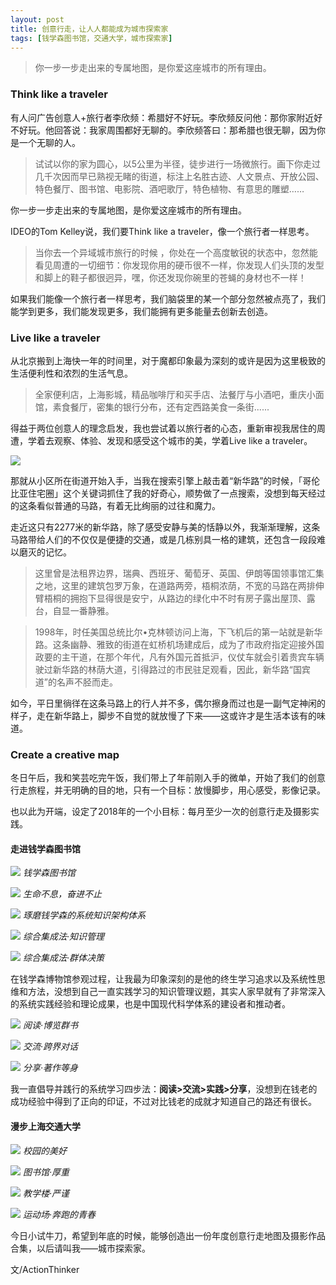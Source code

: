 ```yaml
---
layout: post
title: 创意行走，让人人都能成为城市探索家
tags: [钱学森图书馆，交通大学，城市探索家]
---
```


> 你一步一步走出来的专属地图，是你爱这座城市的所有理由。

### Think like a traveler
有人问广告创意人+旅行者李欣频：希腊好不好玩。李欣频反问他：那你家附近好不好玩。他回答说：我家周围都好无聊的。李欣频答曰：那希腊也很无聊，因为你是一个无聊的人。 

> 试试以你的家为圆心，以5公里为半径，徒步进行一场微旅行。画下你走过几千次因而早已熟视无睹的街道，标注上名胜古迹、人文景点、开放公园、特色餐厅、图书馆、电影院、酒吧歌厅，特色植物、有意思的雕塑…… 

你一步一步走出来的专属地图，是你爱这座城市的所有理由。 

IDEO的Tom Kelley说，我们要Think like a traveler，像一个旅行者一样思考。

> 当你去一个异域城市旅行的时候 ，你处在一个高度敏锐的状态中，忽然能看见周遭的一切细节：你发现你用的硬币很不一样，你发现人们头顶的发型和脚上的鞋子都很迥异，嘿，你还发现你碗里的苍蝇的身材也不一样！

如果我们能像一个旅行者一样思考，我们脑袋里的某一个部分忽然被点亮了，我们能学到更多，我们能发现更多，我们能拥有更多能量去创新去创造。

### Live like a traveler

从北京搬到上海快一年的时间里，对于魔都印象最为深刻的或许是因为这里极致的生活便利性和浓烈的生活气息。

> 全家便利店，上海影城，精品咖啡厅和买手店、法餐厅与小酒吧，重庆小面馆，素食餐厅，密集的银行分布，还有定西路美食一条街......

得益于两位创意人的理念启发，我也尝试着以旅行者的心态，重新审视我居住的周遭，学着去观察、体验、发现和感受这个城市的美，学着Live like a traveler。

![](https://ws4.sinaimg.cn/large/006tNc79ly1fng9btuxvpj31kw120hdx.jpg)

那就从小区所在街道开始入手，当我在搜索引擎上敲击着“新华路”的时候，「哥伦比亚住宅圈」这个关键词抓住了我的好奇心，顺势做了一点搜索，没想到每天经过的这条看似普通的马路，有着无比绚丽的过往和魔力。

走近这只有2277米的新华路，除了感受安静与美的恬静以外，我渐渐理解，这条马路带给人们的不仅仅是便捷的交通，或是几栋别具一格的建筑，还包含一段段难以磨灭的记忆。

> 这里曾是法租界边界，瑞典、西班牙、葡萄牙、英国、伊朗等国领事馆汇集之地，这里的建筑包罗万象，在道路两旁，梧桐浓荫，不宽的马路在两排伸臂梧桐的拥抱下显得很是安宁，从路边的绿化中不时有房子露出屋顶、露台，自显一番静雅。

> 1998年，时任美国总统比尔•克林顿访问上海，下飞机后的第一站就是新华路。这条幽静、雅致的街道在虹桥机场建成后，成为了市政府指定迎接外国政要的主干道，在那个年代，凡有外国元首抵沪，仪仗车就会引着贵宾车辆驶过新华路的林荫大道，引得路过的市民驻足观看，因此，新华路“国宾道”的名声不胫而走。

如今，平日里徜徉在这条马路上的行人并不多，偶尔擦身而过也是一副气定神闲的样子，走在新华路上，脚步不自觉的就放慢了下来——这或许才是生活本该有的味道。

### Create a creative map

冬日午后，我和笑芸吃完午饭，我们带上了年前刚入手的微单，开始了我们的创意行走旅程，并无明确的目的地，只有一个目标：放慢脚步，用心感受，影像记录。

也以此为开端，设定了2018年的一个小目标：每月至少一次的创意行走及摄影实践。

#### 走进钱学森图书馆
![](https://ws2.sinaimg.cn/large/006tNc79ly1fng9ckshz0j31kw2d6nph.jpg)
*钱学森图书馆*

![](https://ws4.sinaimg.cn/large/006tNc79ly1fngb7sjvdqj31kw23vnpd.jpg)
*生命不息，奋进不止*

![](https://ws3.sinaimg.cn/large/006tNc79ly1fng9cqy7mmj31kw0cte84.jpg)
*琢磨钱学森的系统知识架构体系*

![](https://ws2.sinaimg.cn/large/006tNc79ly1fngb7w9rw6j31kw16o7wi.jpg)
*综合集成法·知识管理*

![](https://ws1.sinaimg.cn/large/006tNc79ly1fngb7x77pej31kw23vhdt.jpg)
*综合集成法·群体决策*

在钱学森博物馆参观过程，让我最为印象深刻的是他的终生学习追求以及系统性思维和方法，没想到自己一直实践学习的知识管理议题，其实人家早就有了非常深入的系统实践经验和理论成果，也是中国现代科学体系的建设者和推动者。

![](https://ws3.sinaimg.cn/large/006tNc79ly1fngbzl8xi9j311u0myx4v.jpg)
*阅读·博览群书*

![](https://ws3.sinaimg.cn/large/006tNc79ly1fngbzmi9wwj311y0kch9j.jpg)
*交流·跨界对话*

![](https://ws2.sinaimg.cn/large/006tNc79ly1fngbzm0cw5j311u0ge4k9.jpg)
*分享·著作等身*

我一直倡导并践行的系统学习四步法：**阅读>交流>实践>分享**，没想到在钱老的成功经验中得到了正向的印证，不过对比钱老的成就才知道自己的路还有很长。

#### 漫步上海交通大学
![](https://ws2.sinaimg.cn/large/006tNc79ly1fng9d5k1hyj31kw120b2e.jpg)
*校园的美好*

![](https://ws1.sinaimg.cn/large/006tNc79ly1fng9curp57j31kw120u12.jpg)
*图书馆·厚重*

![](https://ws3.sinaimg.cn/large/006tNc79ly1fng9dcsm5gj31kw120npj.jpg)
*教学楼·严谨*

![](https://ws3.sinaimg.cn/large/006tNc79ly1fng9iyc00bj31kw120b2f.jpg)
*运动场·奔跑的青春*


今日小试牛刀，希望到年底的时候，能够创造出一份年度创意行走地图及摄影作品合集，以后请叫我——城市探索家。


文/ActionThinker


